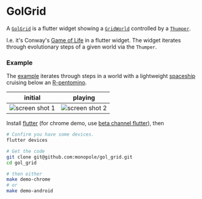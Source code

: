# GolGrid

A [`GolGrid`] is a flutter widget showing
a [`GridWorld`] controlled by a [`Thumper`].

I.e. it's Conway's [Game of Life] in a flutter widget.
The widget iterates through evolutionary steps of
a given world via the `Thumper`.

### Example

The [example] iterates through steps in
a world with a lightweight [spaceship]
cruising below an [R-pentomino].


| initial                 | playing                 |
| ----------------------- | ----------------------- |
| ![screen shot 1][shot1] | ![screen shot 2][shot2] |

Install [flutter] (for chrome demo, use [beta channel flutter]), then

```bash
# Confirm you have some devices.
flutter devices

# Get the code
git clone git@github.com:monopole/gol_grid.git
cd gol_grid

# then either
make demo-chrome
# or
make demo-android
```

[beta channel flutter]: https://flutter.dev/docs/get-started/web
[`GolGrid`]: https://pub.dev/packages/gol_grid
[`GridWorld`]: https://pub.dev/packages/grid_world
[`Thumper`]: https://pub.dev/packages/thumper
[Game of Life]: https://en.wikipedia.org/wiki/Conway%27s_Game_of_Life
[R-pentomino]: https://en.wikipedia.org/wiki/Conway%27s_Game_of_Life#Examples_of_patterns
[spaceship]: https://en.wikipedia.org/wiki/Conway%27s_Game_of_Life#Examples_of_patterns
[example]: ./example/lib/main.dart
[shot1]: ./images/shot1.png
[shot2]: ./images/shot2.png
[flutter]: https://flutter.dev/docs/get-started/install
